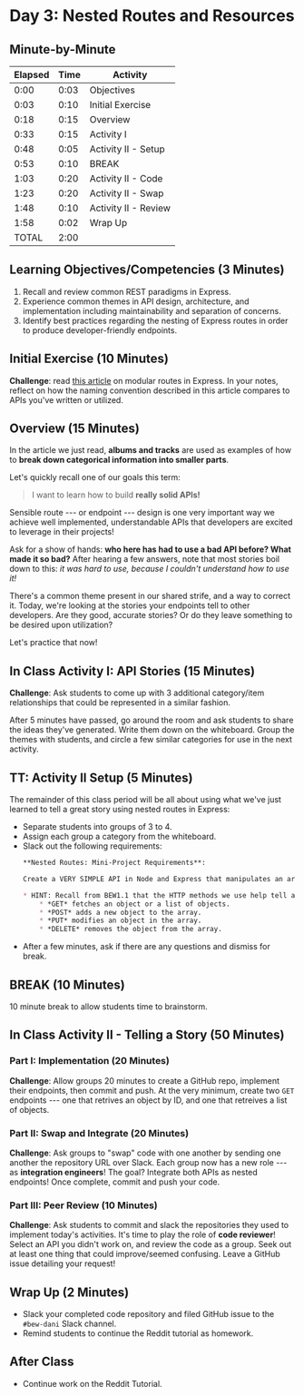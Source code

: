 # Day 3: Nested Routes and Resources

## Minute-by-Minute

| **Elapsed** | **Time** | **Activity**              |
| ----------- | -------- | ------------------------- |
| 0:00        | 0:03     | Objectives                |
| 0:03        | 0:10     | Initial Exercise          |
| 0:18        | 0:15     | Overview                  |
| 0:33        | 0:15     | Activity I                |
| 0:48        | 0:05     | Activity II - Setup       |
| 0:53        | 0:10     | BREAK                     |
| 1:03        | 0:20     | Activity II - Code        |
| 1:23        | 0:20     | Activity II - Swap        |
| 1:48        | 0:10     | Activity II - Review      |
| 1:58        | 0:02     | Wrap Up
| TOTAL       | 2:00     |                           |

## Learning Objectives/Competencies (3 Minutes)

1. Recall and review common REST paradigms in Express.
1. Experience common themes in API design, architecture, and implementation including maintainability and separation of concerns.
1. Identify best practices regarding the nesting of Express routes in order to produce developer-friendly endpoints.

## Initial Exercise (10 Minutes)

**Challenge**: read [this article](https://medium.com/@zachcaceres/child-routers-in-express-56f904597b1b) on modular routes in Express. In your notes, reflect on how the naming convention described in this article compares to APIs you've written or utilized.

## Overview (15 Minutes)

In the article we just read, **albums and tracks** are used as examples of how to **break down categorical information into smaller parts**.

Let's quickly recall one of our goals this term:

> I want to learn how to build **really solid APIs!**

Sensible route --- or endpoint --- design is one very important way we achieve well implemented, understandable APIs that developers are excited to leverage in their projects!

Ask for a show of hands: **who here has had to use a bad API before? What made it so bad?** After hearing a few answers, note that most stories boil down to this: _it was hard to use, because I couldn't understand how to use it!_

There's a common theme present in our shared strife, and a way to correct it. Today, we're looking at the stories your endpoints tell to other developers. Are they good, accurate stories? Or do they leave something to be desired upon utilization?

Let's practice that now!

## In Class Activity I: API Stories (15 Minutes)

**Challenge**: Ask students to come up with 3 additional category/item relationships that could be represented in a similar fashion.

After 5 minutes have passed, go around the room and ask students to share the ideas they've generated. Write them down on the whiteboard. Group the themes with students, and circle a few similar categories for use in the next activity.

## TT: Activity II Setup (5 Minutes)

The remainder of this class period will be all about using what we've just learned to tell a great story using nested routes in Express:

* Separate students into groups of 3 to 4.
* Assign each group a category from the whiteboard.
* Slack out the following requirements:
    ```markdown
    **Nested Routes: Mini-Project Requirements**:

    Create a VERY SIMPLE API in Node and Express that manipulates an array of in-memory objects. If you'd like, you can use [this file](assets/api-starter.js) as a starting point.

    * HINT: Recall from BEW1.1 that the HTTP methods we use help tell a great story!
        * *GET* fetches an object or a list of objects.
        * *POST* adds a new object to the array.
        * *PUT* modifies an object in the array.
        * *DELETE* removes the object from the array.
    ```
* After a few minutes, ask if there are any questions and dismiss for break.

## BREAK (10 Minutes)

10 minute break to allow students time to brainstorm.

## In Class Activity II - Telling a Story (50 Minutes)

### Part I: Implementation (20 Minutes)

**Challenge**: Allow groups 20 minutes to create a GitHub repo, implement their endpoints, then commit and push. At the very minimum, create two `GET` endpoints --- one that retrives an object by ID, and one that retreives a list of objects.

### Part II: Swap and Integrate (20 Minutes)

**Challenge**: Ask groups to "swap" code with one another by sending one another the repository URL over Slack. Each group now has a new role --- as **integration engineers**! The goal? Integrate both APIs as nested endpoints! Once complete, commit and push your code.

### Part III: Peer Review (10 Minutes)

**Challenge**: Ask students to commit and slack the repositories they used to implement today's activities. It's time to play the role of **code reviewer**! Select an API you didn't work on, and review the code as a group. Seek out at least one thing that could improve/seemed confusing. Leave a GitHub issue detailing your request!

## Wrap Up (2 Minutes)

* Slack your completed code repository and filed GitHub issue to the `#bew-dani` Slack channel.
* Remind students to continue the Reddit tutorial as homework.

## After Class

* Continue work on the Reddit Tutorial.
